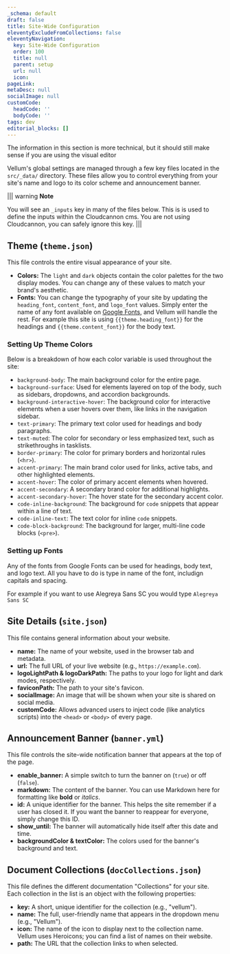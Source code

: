 ```yaml
---
_schema: default
draft: false
title: Site-Wide Configuration 
eleventyExcludeFromCollections: false
eleventyNavigation:
  key: Site-Wide Configuration
  order: 100
  title: null
  parent: setup
  url: null
  icon:
pageLink: 
metaDesc: null
socialImage: null
customCode:
  headCode: ''
  bodyCode: ''
tags: dev
editorial_blocks: []
---
```

The information in this section is more technical, but it should still make sense if you are using the visual editor

Vellum's global settings are managed through a few key files located in the `src/_data/` directory. These files allow you to control everything from your site's name and logo to its color scheme and announcement banner.

||| warning
**Note** 

You will see an `_inputs` key in many of the files below. This is is used to define the inputs within the Cloudcannon cms. You are not using Cloudcannon, you can safely ignore this key. 
|||


## Theme (`theme.json`)
This file controls the entire visual appearance of your site.

- **Colors:** The `light` and `dark` objects contain the color palettes for the two display modes. You can change any of these values to match your brand's aesthetic.
- **Fonts:** You can change the typography of your site by updating the `heading_font`, `content_font`, and `logo_font` values. Simply enter the name of any font available on [Google Fonts](https://fonts.google.com/ "null"), and Vellum will handle the rest. For example this site is using `{{theme.heading_font}}` for the headings and `{{theme.content_font}}` for the body text.

### Setting Up Theme Colors
Below is a breakdown of how each color variable is used throughout the site:
- `background-body`: The main background color for the entire page.
- `background-surface`: Used for elements layered on top of the body, such as sidebars, dropdowns, and accordion backgrounds.
- `background-interactive-hover`: The background color for interactive elements when a user hovers over them, like links in the navigation sidebar.
- `text-primary`: The primary text color used for headings and body paragraphs.
- `text-muted`: The color for secondary or less emphasized text, such as strikethroughs in tasklists.
- `border-primary`: The color for primary borders and horizontal rules (`<hr>`).
- `accent-primary`: The main brand color used for links, active tabs, and other highlighted elements.
- `accent-hover`: The color of primary accent elements when hovered.
- `accent-secondary`: A secondary brand color for additional highlights.
- `accent-secondary-hover`: The hover state for the secondary accent color.
- `code-inline-background`: The background for `code` snippets that appear within a line of text.
- `code-inline-text`: The text color for inline `code` snippets.
- `code-block-background`: The background for larger, multi-line code blocks (`<pre>`).


### Setting up Fonts
Any of the fonts from Google Fonts can be used for headings, body text, and logo text. All you have to do is type in name of the font, includign capitals and spacing.

For example if you want to use Alegreya Sans SC you would type `Alegreya Sans SC`

    

## Site Details (`site.json`)

This file contains general information about your website.

- **name:** The name of your website, used in the browser tab and metadata.
- **url:** The full URL of your live website (e.g., `https://example.com`).
- **logoLightPath & logoDarkPath:** The paths to your logo for light and dark modes, respectively.
- **faviconPath:** The path to your site's favicon.
- **socialImage:** An image that will be shown when your site is shared on social media.
- **customCode:** Allows advanced users to inject code (like analytics scripts) into the `<head>` or `<body>` of every page.
    

## Announcement Banner (`banner.yml`)

This file controls the site-wide notification banner that appears at the top of the page.

- **enable_banner:** A simple switch to turn the banner on (`true`) or off (`false`).
- **markdown:** The content of the banner. You can use Markdown here for formatting like **bold** or _italics_.
- **id:** A unique identifier for the banner. This helps the site remember if a user has closed it. If you want the banner to reappear for everyone, simply change this ID.
- **show_until:** The banner will automatically hide itself after this date and time.
- **backgroundColor & textColor:** The colors used for the banner's background and text.
    

## Document Collections (`docCollections.json`)

This file defines the different documentation "Collections" for your site. Each collection in the list is an object with the following properties:

- **key:** A short, unique identifier for the collection (e.g., "vellum").
- **name:** The full, user-friendly name that appears in the dropdown menu (e.g., "Vellum").
- **icon:** The name of the icon to display next to the collection name. Vellum uses Heroicons; you can find a list of names on their website.
- **path:** The URL that the collection links to when selected.